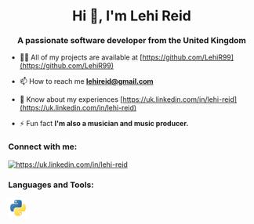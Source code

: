 <h1 align="center">Hi 👋, I'm Lehi Reid</h1>
<h3 align="center">A passionate software developer from the United Kingdom</h3>

- 👨‍💻 All of my projects are available at [https://github.com/LehiR99](https://github.com/LehiR99)

- 📫 How to reach me **lehireid@gmail.com**

- 📄 Know about my experiences [https://uk.linkedin.com/in/lehi-reid](https://uk.linkedin.com/in/lehi-reid)

- ⚡ Fun fact **I'm also a musician and music producer.**

<h3 align="left">Connect with me:</h3>
<p align="left">
<a href="https://linkedin.com/in/https://uk.linkedin.com/in/lehi-reid" target="blank"><img align="center" src="https://raw.githubusercontent.com/rahuldkjain/github-profile-readme-generator/master/src/images/icons/Social/linked-in-alt.svg" alt="https://uk.linkedin.com/in/lehi-reid" height="30" width="40" /></a>
</p>

<h3 align="left">Languages and Tools:</h3>
<p align="left"> <a href="https://www.python.org" target="_blank" rel="noreferrer"> <img src="https://raw.githubusercontent.com/devicons/devicon/master/icons/python/python-original.svg" alt="python" width="40" height="40"/> </a> </p>
